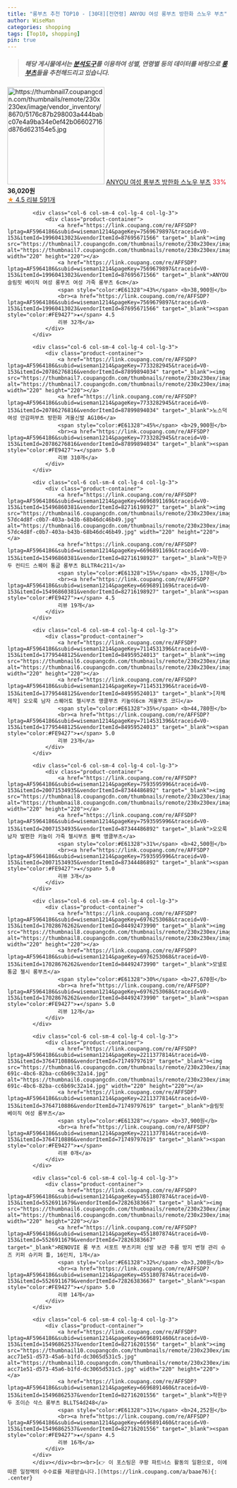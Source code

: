 ```yaml
---
title: "롱부츠 추천 TOP10 - [30대][전연령] ANYOU 여성 롱부츠 방한화 스노우 부츠"
author: WiseMan
categories: shopping
tags: [Top10, shopping]
pin: true
---
```


> ##### 해당 게시물에서는 [**분석도구**](https://itemscout.io/)를 이용하여 **성별**, **연령별** 등의 데이터를 바탕으로 [**롱부츠**](https://link.coupang.com/a/baae76)들을 추천해드리고 있습니다.
<div class="container"><div class="row">
            <div class="col-6 col-sm-4 col-lg-4 col-lg-3">
                <div class="product-container">
                    <a href="https://link.coupang.com/re/AFFSDP?lptag=AF5964186&subid=wiseman1214&pageKey=7689574253&traceid=V0-153&itemId=20559940212&vendorItemId=87932353841" target="_blank"><img src="https://thumbnail7.coupangcdn.com/thumbnails/remote/230x230ex/image/vendor_inventory/8670/5176c87b298003a444babc07e4a9ba34e0ef42b06602716d876d623154e5.jpg" alt="https://thumbnail7.coupangcdn.com/thumbnails/remote/230x230ex/image/vendor_inventory/8670/5176c87b298003a444babc07e4a9ba34e0ef42b06602716d876d623154e5.jpg" width="220" height="220"></a>
                    <a href="https://link.coupang.com/re/AFFSDP?lptag=AF5964186&subid=wiseman1214&pageKey=7689574253&traceid=V0-153&itemId=20559940212&vendorItemId=87932353841" target="_blank">ANYOU 여성 롱부츠 방한화 스노우 부츠</a>
                    <span style="color:#E61328">33%</span> <b>36,020원</b>
                    <br><a href="https://link.coupang.com/re/AFFSDP?lptag=AF5964186&subid=wiseman1214&pageKey=7689574253&traceid=V0-153&itemId=20559940212&vendorItemId=87932353841" target="_blank"><span style="color:#FE9427">★</span> 4.5
                    리뷰 591개</a>
                </div>
            </div>
            
            <div class="col-6 col-sm-4 col-lg-4 col-lg-3">
                <div class="product-container">
                    <a href="https://link.coupang.com/re/AFFSDP?lptag=AF5964186&subid=wiseman1214&pageKey=7569679897&traceid=V0-153&itemId=19960413023&vendorItemId=87695671566" target="_blank"><img src="https://thumbnail7.coupangcdn.com/thumbnails/remote/230x230ex/image/vendor_inventory/0d1f/a9f0ab9ac2ae3adcb39df8ccf743a05969fbf96cc2adaba705f2b044c70c.jpg" alt="https://thumbnail7.coupangcdn.com/thumbnails/remote/230x230ex/image/vendor_inventory/0d1f/a9f0ab9ac2ae3adcb39df8ccf743a05969fbf96cc2adaba705f2b044c70c.jpg" width="220" height="220"></a>
                    <a href="https://link.coupang.com/re/AFFSDP?lptag=AF5964186&subid=wiseman1214&pageKey=7569679897&traceid=V0-153&itemId=19960413023&vendorItemId=87695671566" target="_blank">ANYOU 슬림핏 베이직 여성 롱부츠 여성 가죽 롱부츠 6cm</a>
                    <span style="color:#E61328">43%</span> <b>38,900원</b>
                    <br><a href="https://link.coupang.com/re/AFFSDP?lptag=AF5964186&subid=wiseman1214&pageKey=7569679897&traceid=V0-153&itemId=19960413023&vendorItemId=87695671566" target="_blank"><span style="color:#FE9427">★</span> 4.5
                    리뷰 32개</a>
                </div>
            </div>
            
            <div class="col-6 col-sm-4 col-lg-4 col-lg-3">
                <div class="product-container">
                    <a href="https://link.coupang.com/re/AFFSDP?lptag=AF5964186&subid=wiseman1214&pageKey=7733282945&traceid=V0-153&itemId=20786276816&vendorItemId=87899894034" target="_blank"><img src="https://thumbnail7.coupangcdn.com/thumbnails/remote/230x230ex/image/vendor_inventory/1329/647026573b57c395b2b66785ce928a31ddd2092150d7c1a403f6feee6c27.jpg" alt="https://thumbnail7.coupangcdn.com/thumbnails/remote/230x230ex/image/vendor_inventory/1329/647026573b57c395b2b66785ce928a31ddd2092150d7c1a403f6feee6c27.jpg" width="220" height="220"></a>
                    <a href="https://link.coupang.com/re/AFFSDP?lptag=AF5964186&subid=wiseman1214&pageKey=7733282945&traceid=V0-153&itemId=20786276816&vendorItemId=87899894034" target="_blank">노스덕 여성 안감퍼부츠 방한화 겨울신발 AG106</a>
                    <span style="color:#E61328">45%</span> <b>29,900원</b>
                    <br><a href="https://link.coupang.com/re/AFFSDP?lptag=AF5964186&subid=wiseman1214&pageKey=7733282945&traceid=V0-153&itemId=20786276816&vendorItemId=87899894034" target="_blank"><span style="color:#FE9427">★</span> 5.0
                    리뷰 310개</a>
                </div>
            </div>
            
            <div class="col-6 col-sm-4 col-lg-4 col-lg-3">
                <div class="product-container">
                    <a href="https://link.coupang.com/re/AFFSDP?lptag=AF5964186&subid=wiseman1214&pageKey=6696891169&traceid=V0-153&itemId=15496860381&vendorItemId=82716198927" target="_blank"><img src="https://thumbnail6.coupangcdn.com/thumbnails/remote/230x230ex/image/retail/images/1235395805577228-57dc4d8f-c0b7-403a-b43b-68b46dc46b49.jpg" alt="https://thumbnail6.coupangcdn.com/thumbnails/remote/230x230ex/image/retail/images/1235395805577228-57dc4d8f-c0b7-403a-b43b-68b46dc46b49.jpg" width="220" height="220"></a>
                    <a href="https://link.coupang.com/re/AFFSDP?lptag=AF5964186&subid=wiseman1214&pageKey=6696891169&traceid=V0-153&itemId=15496860381&vendorItemId=82716198927" target="_blank">착한구두 컨티드 스퀘어 통굽 롱부츠 BLLTR4c211</a>
                    <span style="color:#E61328">15%</span> <b>35,170원</b>
                    <br><a href="https://link.coupang.com/re/AFFSDP?lptag=AF5964186&subid=wiseman1214&pageKey=6696891169&traceid=V0-153&itemId=15496860381&vendorItemId=82716198927" target="_blank"><span style="color:#FE9427">★</span> 4.5
                    리뷰 19개</a>
                </div>
            </div>
            
            <div class="col-6 col-sm-4 col-lg-4 col-lg-3">
                <div class="product-container">
                    <a href="https://link.coupang.com/re/AFFSDP?lptag=AF5964186&subid=wiseman1214&pageKey=7114531396&traceid=V0-153&itemId=17795448125&vendorItemId=84959524013" target="_blank"><img src="https://thumbnail6.coupangcdn.com/thumbnails/remote/230x230ex/image/vendor_inventory/4060/7caefd0f1db5563c0bdc327296b876365f9c6014dc9715913f0d92bef96c.jpg" alt="https://thumbnail6.coupangcdn.com/thumbnails/remote/230x230ex/image/vendor_inventory/4060/7caefd0f1db5563c0bdc327296b876365f9c6014dc9715913f0d92bef96c.jpg" width="220" height="220"></a>
                    <a href="https://link.coupang.com/re/AFFSDP?lptag=AF5964186&subid=wiseman1214&pageKey=7114531396&traceid=V0-153&itemId=17795448125&vendorItemId=84959524013" target="_blank">[자체제작] 오오룩 남자 스퀘어토 첼시부츠 앵클부츠 키높이6cm 겨울부츠 코디</a>
                    <span style="color:#E61328">35%</span> <b>44,780원</b>
                    <br><a href="https://link.coupang.com/re/AFFSDP?lptag=AF5964186&subid=wiseman1214&pageKey=7114531396&traceid=V0-153&itemId=17795448125&vendorItemId=84959524013" target="_blank"><span style="color:#FE9427">★</span> 5.0
                    리뷰 23개</a>
                </div>
            </div>
            
            <div class="col-6 col-sm-4 col-lg-4 col-lg-3">
                <div class="product-container">
                    <a href="https://link.coupang.com/re/AFFSDP?lptag=AF5964186&subid=wiseman1214&pageKey=7593595996&traceid=V0-153&itemId=20071534935&vendorItemId=87344486892" target="_blank"><img src="https://thumbnail8.coupangcdn.com/thumbnails/remote/230x230ex/image/vendor_inventory/ce29/e5432129cf687b285cb39424fa53eaf4013c72d283266de9e5911d00a1b4.jpg" alt="https://thumbnail8.coupangcdn.com/thumbnails/remote/230x230ex/image/vendor_inventory/ce29/e5432129cf687b285cb39424fa53eaf4013c72d283266de9e5911d00a1b4.jpg" width="220" height="220"></a>
                    <a href="https://link.coupang.com/re/AFFSDP?lptag=AF5964186&subid=wiseman1214&pageKey=7593595996&traceid=V0-153&itemId=20071534935&vendorItemId=87344486892" target="_blank">오오룩 남자 발편한 키높이 가죽 첼시부츠 블랙 앵클부츠</a>
                    <span style="color:#E61328">31%</span> <b>42,500원</b>
                    <br><a href="https://link.coupang.com/re/AFFSDP?lptag=AF5964186&subid=wiseman1214&pageKey=7593595996&traceid=V0-153&itemId=20071534935&vendorItemId=87344486892" target="_blank"><span style="color:#FE9427">★</span> 5.0
                    리뷰 3개</a>
                </div>
            </div>
            
            <div class="col-6 col-sm-4 col-lg-4 col-lg-3">
                <div class="product-container">
                    <a href="https://link.coupang.com/re/AFFSDP?lptag=AF5964186&subid=wiseman1214&pageKey=6976253068&traceid=V0-153&itemId=17028676262&vendorItemId=84492473990" target="_blank"><img src="https://thumbnail8.coupangcdn.com/thumbnails/remote/230x230ex/image/vendor_inventory/e680/b20ecc06b97ca3fdee5ce2ed4b024a516de59b2f48cddd3555ae95fabeed.jpg" alt="https://thumbnail8.coupangcdn.com/thumbnails/remote/230x230ex/image/vendor_inventory/e680/b20ecc06b97ca3fdee5ce2ed4b024a516de59b2f48cddd3555ae95fabeed.jpg" width="220" height="220"></a>
                    <a href="https://link.coupang.com/re/AFFSDP?lptag=AF5964186&subid=wiseman1214&pageKey=6976253068&traceid=V0-153&itemId=17028676262&vendorItemId=84492473990" target="_blank">모넬로 통굽 첼시 롱부츠</a>
                    <span style="color:#E61328">30%</span> <b>27,670원</b>
                    <br><a href="https://link.coupang.com/re/AFFSDP?lptag=AF5964186&subid=wiseman1214&pageKey=6976253068&traceid=V0-153&itemId=17028676262&vendorItemId=84492473990" target="_blank"><span style="color:#FE9427">★</span> 5.0
                    리뷰 12개</a>
                </div>
            </div>
            
            <div class="col-6 col-sm-4 col-lg-4 col-lg-3">
                <div class="product-container">
                    <a href="https://link.coupang.com/re/AFFSDP?lptag=AF5964186&subid=wiseman1214&pageKey=2211377814&traceid=V0-153&itemId=3764710886&vendorItemId=71749797619" target="_blank"><img src="https://thumbnail6.coupangcdn.com/thumbnails/remote/230x230ex/image/retail/images/2020/09/21/16/1/ddc63783-691c-4bc6-82ba-cc6b69c32a14.jpg" alt="https://thumbnail6.coupangcdn.com/thumbnails/remote/230x230ex/image/retail/images/2020/09/21/16/1/ddc63783-691c-4bc6-82ba-cc6b69c32a14.jpg" width="220" height="220"></a>
                    <a href="https://link.coupang.com/re/AFFSDP?lptag=AF5964186&subid=wiseman1214&pageKey=2211377814&traceid=V0-153&itemId=3764710886&vendorItemId=71749797619" target="_blank">슬림핏 베이직 여성 롱부츠</a>
                    <span style="color:#E61328"></span> <b>37,900원</b>
                    <br><a href="https://link.coupang.com/re/AFFSDP?lptag=AF5964186&subid=wiseman1214&pageKey=2211377814&traceid=V0-153&itemId=3764710886&vendorItemId=71749797619" target="_blank"><span style="color:#FE9427">★</span> 
                    리뷰 0개</a>
                </div>
            </div>
            
            <div class="col-6 col-sm-4 col-lg-4 col-lg-3">
                <div class="product-container">
                    <a href="https://link.coupang.com/re/AFFSDP?lptag=AF5964186&subid=wiseman1214&pageKey=4551807874&traceid=V0-153&itemId=5526911679&vendorItemId=72826383667" target="_blank"><img src="https://thumbnail6.coupangcdn.com/thumbnails/remote/230x230ex/image/vendor_inventory/9da7/c89197ece7b93450beddeec7e06cfdef59300cd8a027b9b336c94dcbd7ce.jpg" alt="https://thumbnail6.coupangcdn.com/thumbnails/remote/230x230ex/image/vendor_inventory/9da7/c89197ece7b93450beddeec7e06cfdef59300cd8a027b9b336c94dcbd7ce.jpg" width="220" height="220"></a>
                    <a href="https://link.coupang.com/re/AFFSDP?lptag=AF5964186&subid=wiseman1214&pageKey=4551807874&traceid=V0-153&itemId=5526911679&vendorItemId=72826383667" target="_blank">RENOVIE 롱 부츠 서포트 부츠키퍼 신발 보관 주름 방지 변형 관리 슈즈 키퍼 슈키퍼 틀, 16인치, 1개</a>
                    <span style="color:#E61328">32%</span> <b>3,200원</b>
                    <br><a href="https://link.coupang.com/re/AFFSDP?lptag=AF5964186&subid=wiseman1214&pageKey=4551807874&traceid=V0-153&itemId=5526911679&vendorItemId=72826383667" target="_blank"><span style="color:#FE9427">★</span> 5.0
                    리뷰 14개</a>
                </div>
            </div>
            
            <div class="col-6 col-sm-4 col-lg-4 col-lg-3">
                <div class="product-container">
                    <a href="https://link.coupang.com/re/AFFSDP?lptag=AF5964186&subid=wiseman1214&pageKey=6696891460&traceid=V0-153&itemId=15496862537&vendorItemId=82716201556" target="_blank"><img src="https://thumbnail10.coupangcdn.com/thumbnails/remote/230x230ex/image/retail/images/111046196866412-acc71e51-d573-45a6-b1fd-dc3065d531c5.jpg" alt="https://thumbnail10.coupangcdn.com/thumbnails/remote/230x230ex/image/retail/images/111046196866412-acc71e51-d573-45a6-b1fd-dc3065d531c5.jpg" width="220" height="220"></a>
                    <a href="https://link.coupang.com/re/AFFSDP?lptag=AF5964186&subid=wiseman1214&pageKey=6696891460&traceid=V0-153&itemId=15496862537&vendorItemId=82716201556" target="_blank">착한구두 조이슨 삭스 롱부츠 BLLTS4d248</a>
                    <span style="color:#E61328">31%</span> <b>24,252원</b>
                    <br><a href="https://link.coupang.com/re/AFFSDP?lptag=AF5964186&subid=wiseman1214&pageKey=6696891460&traceid=V0-153&itemId=15496862537&vendorItemId=82716201556" target="_blank"><span style="color:#FE9427">★</span> 4.5
                    리뷰 16개</a>
                </div>
            </div>
            </div></div><br><br>[👉 이 포스팅은 쿠팡 파트너스 활동의 일환으로, 이에 따른 일정액의 수수료를 제공받습니다.](https://link.coupang.com/a/baae76){: .center}